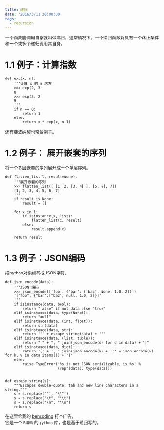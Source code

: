 ```yaml
---
title: 递归
date: '2016/3/11 20:00:00'
tags:
  - recursion
---
```


一个函数能调用自身就叫做递归。通常情况下，一个递归函数将具有一个终止条件和一个或多个递归调用其自身。

# 1.1 例子：计算指数

```
def exp(x, n):
    '''计算 x 的 n 次方
    >>> exp(2, 3)
    8
    >>> exp(3, 2)
    9
    '''
    if n == 0:
        return 1
    else:
        return x * exp(x, n-1)
```

还有斐波纳契也常做例子。

# 1.2 例子： 展开嵌套的序列

将一个多层嵌套的序列展开成一个单层序列。

```
def flatten_list(l, result=None):
    '''展开嵌套的序列
    >>> flatten_list([ [1, 2, [3, 4] ], [5, 6], 7])
    [1, 2, 3, 4, 5, 6, 7]
    '''
    if result is None:
        result = []

    for x in l:
        if isinstance(x, list):
            flatten_list(x, result)
        else:
            result.append(x)

    return result
```

# 1.3 例子：JSON编码

把python对象编码成JSON字符。

```
def json_encode(data):
    '''JSON 编码
    >>> json_encode(['foo', {'bar': ('baz', None, 1.0, 2)}])
    '["foo", {"bar":["baz", null, 1.0, 2]}]'
    '''
    if isinstance(data, bool):
        return "false" if not data else "true"
    elif isinstance(data, type(None)):
        return "null"
    elif isinstance(data, (int, float)):
        return str(data)
    elif isinstance(data, str):
        return '"' + escape_string(data) + '"'
    elif isinstance(data, (list, tuple)):
        return "[" + ", ".join(json_encode(d) for d in data) + "]"
    elif isinstance(data, dict):
        return '{' + ', '.join(json_encode(k) + ':' + json_encode(v) for k, v in data.items()) + '}'
    else:
        raise TypeError('%s is not JSON serializable, is %s' %
                        (repr(data), type(data)))


def escape_string(s):
    """Escapes double-quote, tab and new line characters in a string."""
    s = s.replace('"', '\\"')
    s = s.replace("\t", "\\t")
    s = s.replace("\n", "\\n")
    return s
```

在这里给我的 [bencoding](https://github.com/dust8/bencoding) 打个广告，<br>
它是一个 `B编码` 的 `python` 库，也是基于递归写的。
